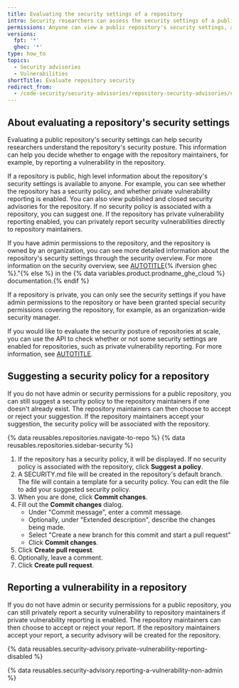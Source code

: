 ```yaml
---
title: Evaluating the security settings of a repository
intro: Security researchers can assess the security settings of a public repository, suggest a security policy and report a vulnerability.
permissions: Anyone can view a public repository's security settings, and contact the repository maintainers regarding security issues.
versions:
  fpt: '*'
  ghec: '*'
type: how_to
topics:
  - Security advisories
  - Vulnerabilities
shortTitle: Evaluate repository security
redirect_from:
  - /code-security/security-advisories/repository-security-advisories/evaluating-the-security-settings-of-a-repository
---
```


## About evaluating a repository's security settings

Evaluating a public repository's security settings can help security researchers understand the repository's security posture. This information can help you decide whether to engage with the repository maintainers, for example, by reporting a vulnerability in the repository.

If a repository is public, high level information about the repository's security settings is available to anyone. For example, you can see whether the repository has a security policy, and whether private vulnerability reporting is enabled. You can also view published and closed security advisories for the repository. If no security policy is associated with a repository, you can suggest one. If the repository has private vulnerability reporting enabled, you can privately report security vulnerabilities directly to repository maintainers.

If you have admin permissions to the repository, and the repository is owned by an organization, you can see more detailed information about the repository's security settings through the security overview. For more information on the security overview, see [AUTOTITLE](/enterprise-cloud@latest/code-security/security-overview/about-security-overview){% ifversion ghec %}."{% else %} in the {% data variables.product.prodname_ghe_cloud %} documentation.{% endif %}

 If a repository is private, you can only see the security settings if you have admin permissions to the repository or have been granted special security permissions covering the repository, for example, as an organization-wide security manager.

If you would like to evaluate the security posture of repositories at scale, you can use the API to check whether or not some security settings are enabled for repositories, such as private vulnerability reporting. For more information, see [AUTOTITLE](/rest/repos/repos#check-if-private-vulnerability-reporting-is-enabled-for-a-repository).

## Suggesting a security policy for a repository

 If you do not have admin or security permissions for a public repository, you can still suggest a security policy to the repository maintainers if one doesn't already exist. The repository maintainers can then choose to accept or reject your suggestion. If the repository maintainers accept your suggestion, the security policy will be associated with the repository.

{% data reusables.repositories.navigate-to-repo %}
{% data reusables.repositories.sidebar-security %}
1. If the repository has a security policy, it will be displayed. If no security policy is associated with the repository, click **Suggest a policy**.
1. A SECURITY.md file will be created in the repository's default branch. The file will contain a template for a security policy. You can edit the file to add your suggested security policy.
1. When you are done, click **Commit changes**.
1. Fill out the **Commit changes** dialog.
    * Under "Commit message", enter a commit message.
    * Optionally, under "Extended description", describe the changes being made.
    * Select "Create a new branch for this commit and start a pull request"
    * Click **Commit changes**.
1. Click **Create pull request**.
1. Optionally, leave a comment.
1. Click **Create pull request**.

## Reporting a vulnerability in a repository

If you do not have admin or security permissions for a public repository, you can still privately report a security vulnerability to repository maintainers if private vulnerability reporting is enabled. The repository maintainers can then choose to accept or reject your report. If the repository maintainers accept your report, a security advisory will be created for the repository.

{% data reusables.security-advisory.private-vulnerability-reporting-disabled %}

{% data reusables.security-advisory.reporting-a-vulnerability-non-admin %}
